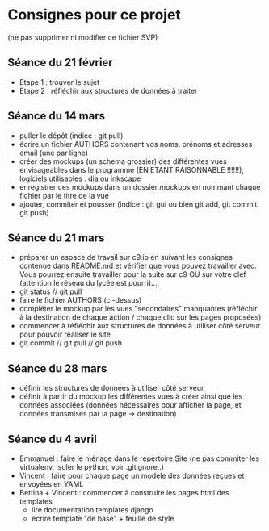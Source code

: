 # Consignes pour ce projet

(ne pas supprimer ni modifier ce fichier SVP)

## Séance du 21 février
* Etape 1 : trouver le sujet
* Etape 2 : réfléchir aux structures de données à traiter

## Séance du 14 mars
- puller le dépôt (indice : git pull)
- écrire un fichier AUTHORS contenant vos noms, prénoms et 
  adresses email (une par ligne)
- créer des mockups (un schema grossier) des différentes vues
  envisageables dans le programme (EN ETANT RAISONNABLE !!!!!!), 
  logiciels utilisables : dia ou inkscape
- enregistrer ces mockups dans un dossier *mockups* en nommant
  chaque fichier par le titre de la vue
- ajouter, commiter et pousser (indice : git gui ou bien git add,
  git commit, git push)

## Séance du 21 mars
- préparer un espace de travail sur c9.io en suivant les consignes contenue
  dans README.md et vérifier que vous pouvez travailler avec. Vous pourrez
  ensuite travailler pour la suite sur c9 OU sur votre clef (attention 
  le réseau du lycée est pourri)...
- git status // git pull
- faire le fichier AUTHORS (ci-dessus)
- compléter le mockup par les vues "secondaires" manquantes (réfléchir à la
  destination de chaque action / chaque clic sur les pages proposées)
- commencer à réfléchir aux structures de données à utiliser côté serveur
  pour pouvoir réaliser le site
- git commit // git pull // git push

## Séance du 28 mars
- définir les structures de données à utiliser côté serveur
- définir à partir du mockup les différentes vues à créer ainsi que
  les données associées (données nécessaires pour afficher la page, et 
  données transmises par la page -> destination)

## Séance du 4 avril
- Emmanuel : faire le ménage dans le répertoire Site 
  (ne pas commiter les virtualenv, isoler le python, voir .gitignore..)
- Vincent : faire pour chaque page un modèle des données reçues et envoyées
  en YAML
- Bettina + Vincent : commencer à construire les pages html des templates
  - lire documentation templates django
  - écrire template "de base" + feuille de style
